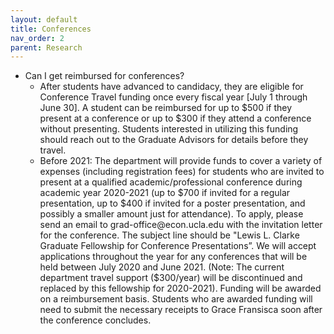 ```yaml
---
layout: default
title: Conferences
nav_order: 2
parent: Research
---
```


* Can I get reimbursed for conferences?
  -  After students have advanced to candidacy, they are eligible for Conference Travel funding once every fiscal year [July 1 through June 30]. A student can be reimbursed for up to $500 if they present at a conference or up to $300 if they attend a conference without presenting. Students interested in utilizing this funding should reach out to the Graduate Advisors for details before they travel.
  - Before 2021: The department will provide funds to cover a variety of expenses (including registration fees) for students who are invited to present at a qualified academic/professional conference during academic year 2020-2021 (up to $700 if invited for a regular presentation, up to $400 if invited for a poster presentation, and possibly a smaller amount just for attendance). To apply, please send an email to grad-office@econ.ucla.edu with the invitation letter for the conference. The subject line should be "Lewis L. Clarke Graduate Fellowship for Conference Presentations”.  We will accept applications throughout the year for any conferences that will be held between July 2020 and June 2021. (Note: The current department travel support ($300/year) will be discontinued and replaced by this fellowship for 2020-2021).  Funding will be awarded on a reimbursement basis.  Students who are awarded funding will need to submit the necessary receipts to Grace Fransisca soon after the conference concludes.

